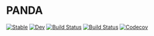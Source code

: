 # PANDA

[![Stable](https://img.shields.io/badge/docs-stable-blue.svg)](https://hmorlon.github.io/PANDA.jl/stable)
[![Dev](https://img.shields.io/badge/docs-dev-blue.svg)](https://hmorlon.github.io/PANDA.jl/dev)
[![Build Status](https://travis-ci.com/hmorlon/PANDA.jl.svg?branch=master)](https://travis-ci.com/hmorlon/PANDA.jl)
[![Build Status](https://ci.appveyor.com/api/projects/status/github/hmorlon/PANDA.jl?svg=true)](https://ci.appveyor.com/project/hmorlon/PANDA-jl)
[![Codecov](https://codecov.io/gh/hmorlon/PANDA.jl/branch/master/graph/badge.svg)](https://codecov.io/gh/hmorlon/PANDA.jl)
